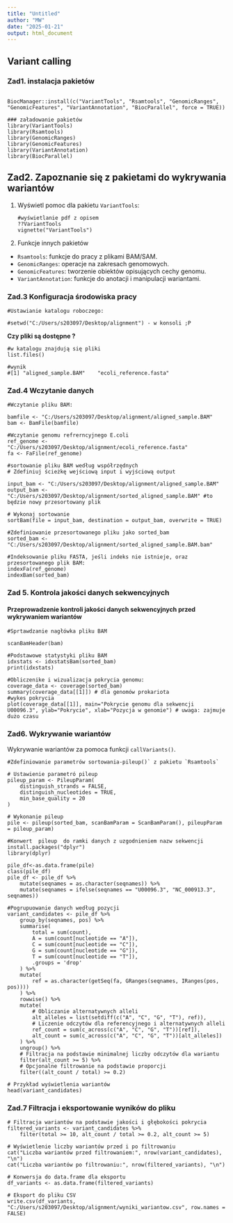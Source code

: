 ```yaml
---
title: "Untitled"
author: "MW"
date: "2025-01-21"
output: html_document
---
```


## Variant calling

### Zad1. instalacja pakietów

```{r}

BiocManager::install(c("VariantTools", "Rsamtools", "GenomicRanges", "GenomicFeatures", "VariantAnnotation", "BiocParallel", force = TRUE))

```

```{r}
### załadowanie pakietów 
library(VariantTools)
library(Rsamtools)
library(GenomicRanges)
library(GenomicFeatures)
library(VariantAnnotation)
library(BiocParallel)
```

## Zad2. Zapoznanie się z pakietami do wykrywania wariantów

1.  Wyświetl pomoc dla pakietu `VariantTools`:

    ```{r}
    #wyświetlanie pdf z opisem 
    ??VariantTools
    vignette("VariantTools")

    ```

2.  Funkcje innych pakietów

-   `Rsamtools`: funkcje do pracy z plikami BAM/SAM.
-   `GenomicRanges`: operacje na zakresach genomowych.
-   `GenomicFeatures`: tworzenie obiektów opisujących cechy genomu.
-   `VariantAnnotation`: funkcje do anotacji i manipulacji wariantami.

### Zad.3 Konfiguracja środowiska pracy

```{r}
#Ustawianie katalogu roboczego:

#setwd("C:/Users/s203097/Desktop/alignment") - w konsoli ;P
```

**Czy pliki są dostępne ?**

```{r}
#w katalogu znajdują się pliki 
list.files()

#wynik
#[1] "aligned_sample.BAM"    "ecoli_reference.fasta"
```

### Zad.4 Wczytanie danych

```{r}
#Wczytanie pliku BAM:

bamfile <- "C:/Users/s203097/Desktop/alignment/aligned_sample.BAM"
bam <- BamFile(bamfile)
```

```{r}
#Wczytanie genomu refrerncyjnego E.coli
ref_genome <- "C:/Users/s203097/Desktop/alignment/ecoli_reference.fasta"
fa <- FaFile(ref_genome)
```

```{r}
#sortowanie pliku BAM według współrzędnych 
# Zdefiniuj ścieżkę wejściową input i wyjściową output

input_bam <- "C:/Users/s203097/Desktop/alignment/aligned_sample.BAM"
output_bam <- "C:/Users/s203097/Desktop/alignment/sorted_aligned_sample.BAM" #to będzie nowy przesortowany plik
```

```{r}
# Wykonaj sortowanie
sortBam(file = input_bam, destination = output_bam, overwrite = TRUE)
```

```{r}
#Zdefiniowanie przesortowanego pliku jako sorted_bam
sorted_bam <- "C:/Users/s203097/Desktop/alignment/sorted_aligned_sample.BAM.bam" 
```

```{r}
#Indeksowanie pliku FASTA, jeśli indeks nie istnieje, oraz przesortowanego plik BAM:
indexFa(ref_genome)
indexBam(sorted_bam)
```

### Zad 5. Kontrola jakości danych sekwencyjnych

#### Przeprowadzenie kontroli jakości danych sekwencyjnych przed wykrywaniem wariantów

```{r}
#Sprtawdzanie nagłówka pliku BAM

scanBamHeader(bam)
```

```{r}
#Podstawowe statystyki pliku BAM
idxstats <- idxstatsBam(sorted_bam)
print(idxstats)

```

```{r}
#Obliczenike i wizualizacja pokrycia genomu:
coverage_data <- coverage(sorted_bam)
summary(coverage_data[[1]]) # dla genomów prokariota
#wykes pokrycia 
plot(coverage_data[[1]], main="Pokrycie genomu dla sekwencji U00096.3", ylab="Pokrycie", xlab="Pozycja w genomie") # uwaga: zajmuje dużo czasu
```

### Zad6. Wykrywanie wariantów

Wykrywanie wariantów za pomoca funkcji `callVariants()`.

```{r}
#Zdefiniowanie parametrów sortowania-pileup()` z pakietu `Rsamtools`

# Ustawienie parametró pileup
pileup_param <- PileupParam(
    distinguish_strands = FALSE,
    distinguish_nucleotides = TRUE,
    min_base_quality = 20
)

# Wykonanie pileup
pile <- pileup(sorted_bam, scanBamParam = ScanBamParam(), pileupParam = pileup_param)

```

```{r}
#Konwert  pileup  do ramki danych z uzgodnieniem nazw sekwencji
install.packages("dplyr")
library(dplyr)

pile_df<-as.data.frame(pile)
class(pile_df)
pile_df <- pile_df %>%
    mutate(seqnames = as.character(seqnames)) %>%
    mutate(seqnames = ifelse(seqnames == "U00096.3", "NC_000913.3", seqnames))
```

```{r}
#Pogrupuowanie danych według pozycji 
variant_candidates <- pile_df %>%
    group_by(seqnames, pos) %>%
    summarise(
        total = sum(count),
        A = sum(count[nucleotide == "A"]),
        C = sum(count[nucleotide == "C"]),
        G = sum(count[nucleotide == "G"]),
        T = sum(count[nucleotide == "T"]),
        .groups = 'drop'
    ) %>%
    mutate(
        ref = as.character(getSeq(fa, GRanges(seqnames, IRanges(pos, pos))))
    ) %>%
    rowwise() %>%
    mutate(
        # Obliczanie alternatywnych alleli
        alt_alleles = list(setdiff(c("A", "C", "G", "T"), ref)),
        # Liczenie odczytów dla referencyjnego i alternatywnych alleli
        ref_count = sum(c_across(c("A", "C", "G", "T"))[ref]),
        alt_count = sum(c_across(c("A", "C", "G", "T"))[alt_alleles])
    ) %>%
    ungroup() %>%
    # Filtracja na podstawie minimalnej liczby odczytów dla wariantu
    filter(alt_count >= 5) %>%
    # Opcjonalne filtrowanie na podstawie proporcji
    filter((alt_count / total) >= 0.2)
```

```{r}
# Przykład wyświetlenia wariantów
head(variant_candidates)
```

### Zad.7 Filtracja i eksportowanie wyników do pliku

```{r}
# Filtracja wariantów na podstawie jakości i głębokości pokrycia
filtered_variants <- variant_candidates %>%
    filter(total >= 10, alt_count / total >= 0.2, alt_count >= 5)

# Wyświetlenie liczby wariantów przed i po filtrowaniu
cat("Liczba wariantów przed filtrowaniem:", nrow(variant_candidates), "\n")
cat("Liczba wariantów po filtrowaniu:", nrow(filtered_variants), "\n")

# Konwersja do data.frame dla eksportu
df_variants <- as.data.frame(filtered_variants)

# Eksport do pliku CSV
write.csv(df_variants, "C:/Users/s203097/Desktop/alignment/wyniki_wariantow.csv", row.names = FALSE)
```
